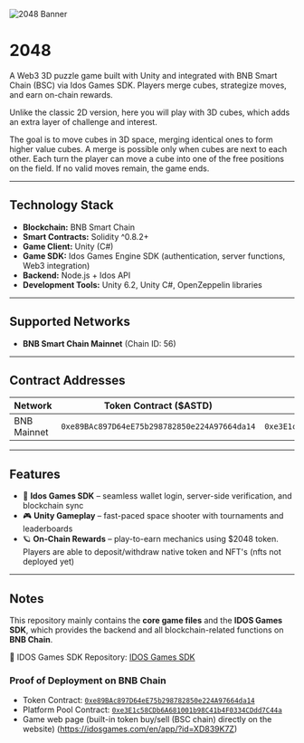 ![2048 Banner](https://ibb.co.com/qMRRB0Wj)

# 2048
A Web3 3D puzzle game built with Unity and integrated with BNB Smart Chain (BSC) via Idos Games SDK. Players merge cubes, strategize moves, and earn on-chain rewards.

Unlike the classic 2D version, here you will play with 3D cubes, which adds an extra layer of challenge and interest. 

The goal is to move cubes in 3D space, merging identical ones to form higher value cubes. A merge is possible only when cubes are next to each other. Each turn the player can move a cube into one of the free positions on the field. If no valid moves remain, the game ends.

---

## Technology Stack
- **Blockchain:** BNB Smart Chain 
- **Smart Contracts:** Solidity ^0.8.2+  
- **Game Client:** Unity (C#)  
- **Game SDK:** Idos Games Engine SDK (authentication, server functions, Web3 integration)  
- **Backend:** Node.js + Idos API  
- **Development Tools:** Unity 6.2, Unity C#, OpenZeppelin libraries  

---

## Supported Networks
- **BNB Smart Chain Mainnet** (Chain ID: 56)  

---

## Contract Addresses

| Network     | Token Contract ($ASTD)                     | Platform Pool Contract                       | Notes            |
|-------------|--------------------------------------------|----------------------------------------------|------------------|
| BNB Mainnet | `0xe89BAc897D64eE75b298782850e224A97664da14` | `0xe3E1c58CDb6A681001b98C41b4F0334CDdd7C44a` | Live deployment  |

---

## Features
- 🔗 **Idos Games SDK** – seamless wallet login, server-side verification, and blockchain sync  
- 🎮 **Unity Gameplay** – fast-paced space shooter with tournaments and leaderboards  
- 🪐 **On-Chain Rewards** – play-to-earn mechanics using $2048 token. Players are able to deposit/withdraw native token and NFT's (nfts not deployed yet)

---

## Notes

This repository mainly contains the **core game files** and the **IDOS Games SDK**, which provides the backend and all blockchain-related functions on **BNB Chain**.

🔗 IDOS Games SDK Repository: [IDOS Games SDK](https://github.com/iDos-Games/iDos-Games-Engine-Unity-SDK)  

### Proof of Deployment on BNB Chain
- Token Contract: [`0xe89BAc897D64eE75b298782850e224A97664da14`](https://bscscan.com/token/0x16AcFCD79FFbafE8da1848962C886FC168D4F821)  
- Platform Pool Contract: [`0xe3E1c58CDb6A681001b98C41b4F0334CDdd7C44a`](https://bscscan.com/address/0xe3E1c58CDb6A681001b98C41b4F0334CDdd7C44a)
- Game web page (built-in token buy/sell (BSC chain) directly on the website) (https://idosgames.com/en/app/?id=XD839K7Z)
